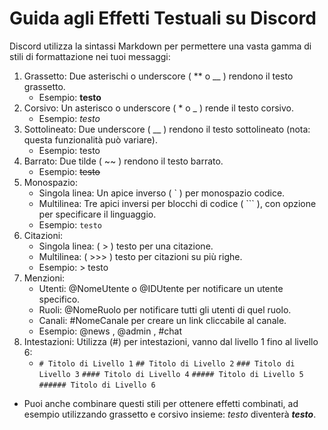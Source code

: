 # Guida agli Effetti Testuali su Discord
Discord utilizza la sintassi Markdown per permettere una vasta gamma di stili di formattazione nei tuoi messaggi:

1. Grassetto: 
    Due asterischi o underscore ( ** o __ ) rendono il testo grassetto.
    * Esempio: __testo__
2. Corsivo: 
    Un asterisco o underscore ( * o _ ) rende il testo corsivo.
    * Esempio: *testo*
3. Sottolineato: 
    Due underscore ( __ ) rendono il testo sottolineato (nota: questa funzionalità può variare).
    * Esempio: testo
4. Barrato: 
    Due tilde ( ~~ ) rendono il testo barrato.
    * Esempio: ~~testo~~
5. Monospazio:
    - Singola linea: Un apice inverso ( ` ) per monospazio codice.
    - Multilinea: Tre apici inversi per blocchi di codice ( ``` ), con opzione per specificare il linguaggio.
    * Esempio: `testo`
6. Citazioni:
    - Singola linea: ( > ) testo per una citazione.
    - Multilinea: ( >>> ) testo per citazioni su più righe.
    * Esempio: > testo
7. Menzioni:
    - Utenti: @NomeUtente o @IDUtente per notificare un utente specifico.
    - Ruoli: @NomeRuolo per notificare tutti gli utenti di quel ruolo.
    - Canali: #NomeCanale per creare un link cliccabile al canale.
    * Esempio: @news , @admin , #chat
8. Intestazioni:
    Utilizza (#) per intestazioni, vanno dal livello 1 fino al livello 6: 
    * `# Titolo di Livello 1`
    `## Titolo di Livello 2`
    `### Titolo di Livello 3`
    `#### Titolo di Livello 4`
    `##### Titolo di Livello 5`
    `###### Titolo di Livello 6`

+ Puoi anche combinare questi stili per ottenere effetti combinati, ad esempio utilizzando grassetto e corsivo insieme: *_testo_* diventerà __*testo*__.